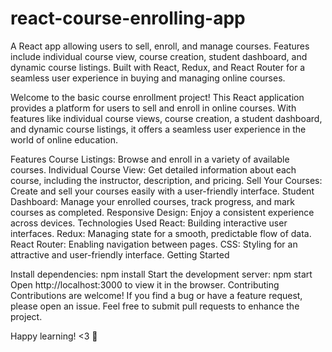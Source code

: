 # react-course-enrolling-app
A React app allowing users to sell, enroll, and manage courses. Features include individual course view, course creation, student dashboard, and dynamic course listings. Built with React, Redux, and React Router for a seamless user experience in buying and managing online courses.

Welcome to the basic course enrollment project! This React application provides a platform for users to sell and enroll in online courses. With features like individual course views, course creation, a student dashboard, and dynamic course listings, it offers a seamless user experience in the world of online education.

Features
Course Listings: Browse and enroll in a variety of available courses.
Individual Course View: Get detailed information about each course, including the instructor, description, and pricing.
Sell Your Courses: Create and sell your courses easily with a user-friendly interface.
Student Dashboard: Manage your enrolled courses, track progress, and mark courses as completed.
Responsive Design: Enjoy a consistent experience across devices.
Technologies Used
React: Building interactive user interfaces.
Redux: Managing state for a smooth, predictable flow of data.
React Router: Enabling navigation between pages.
CSS: Styling for an attractive and user-friendly interface.
Getting Started

Install dependencies: npm install
Start the development server: npm start
Open http://localhost:3000 to view it in the browser.
Contributing
Contributions are welcome! If you find a bug or have a feature request, please open an issue. Feel free to submit pull requests to enhance the project.


Happy learning! <3 🚀
